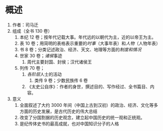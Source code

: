 # 概述
1. 作者：司马迁
2. 组成（全书 130 卷）
	1. 本纪 12 卷；按年代记载大事。年代远的以朝代为主，近的以帝王为主。
	2. 表 10 卷；用简明的表格表示重要的*时事*（大事年表）和*人物*（人物年表）
	3. 书 8 卷；分类记述政治、经济、天文、地理等方面的*制度和情况* 
	4. 世家 30 卷；*诸侯*事迹
		1. 周代主要封国、封侯；汉代诸侯王
	5. 列传 70 卷；
		1. *各阶层*人士的活动
			1. 类传 9 卷；少数民族传 6 卷
		2. 《太史公自序》：作者的身世，撰述目的、写作经过、全书篇目、内容。
3. 意义
	1. 全面叙述了大约 3000 年间（中国上古到汉初）的政治、经济、文化等多方面的历史发展，是古代历史的伟大总结
	2. 改变了分国割据的历史观念，建立起中国历史的统一观和正统观。
	3. 是纪传体史书的最高成就，也对中国知识分子的人格